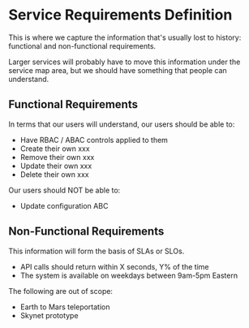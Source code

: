 # Service Requirements Definition
This is where we capture the information that's usually lost to history: functional and non-functional requirements.

Larger services will probably have to move this information under the service map area, but we should have something that people can understand. 

## Functional Requirements
In terms that our users will understand, our users should be able to:

* Have RBAC / ABAC controls applied to them
* Create their own xxx
* Remove their own xxx
* Update their own xxx
* Delete their own xxx

Our users should NOT be able to:

* Update configuration ABC

## Non-Functional Requirements
This information will form the basis of SLAs or SLOs.

* API calls should return within X seconds, Y% of the time
* The system is available on weekdays between 9am-5pm Eastern

The following are out of scope:

* Earth to Mars teleportation
* Skynet prototype

